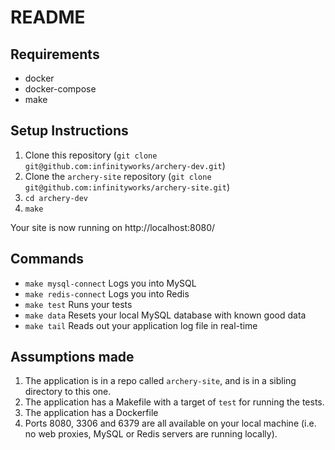 # README

## Requirements

* docker
* docker-compose
* make

## Setup Instructions

1. Clone this repository (`git clone git@github.com:infinityworks/archery-dev.git`)
1. Clone the `archery-site` repository (`git clone git@github.com:infinityworks/archery-site.git`)
1. `cd archery-dev`
1. `make`

Your site is now running on http://localhost:8080/

## Commands

* `make mysql-connect` Logs you into MySQL
* `make redis-connect` Logs you into Redis
* `make test` Runs your tests
* `make data` Resets your local MySQL database with known good data
* `make tail` Reads out your application log file in real-time

## Assumptions made

1. The application is in a repo called `archery-site`, and is in a sibling directory to this one.
1. The application has a Makefile with a target of `test` for running the tests.
1. The application has a Dockerfile
1. Ports 8080, 3306 and 6379 are all available on your local machine (i.e. no web proxies, MySQL or Redis servers are running locally).
